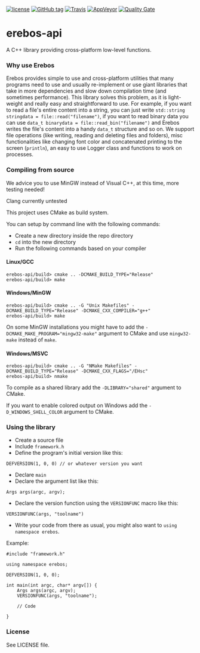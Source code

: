 [![license](https://img.shields.io/github/license/mashape/apistatus.svg)](https://github.com/erebos-project/erebos-api/blob/master/LICENSE)
[![GitHub tag](https://img.shields.io/github/tag/erebos-project/erebos-api.svg)](https://github.com/erebos-project/erebos-api/tags)
[![Travis](https://img.shields.io/travis/erebos-project/erebos-api.svg)](https://travis-ci.org/erebos-project/erebos-api)
[![AppVeyor](https://img.shields.io/appveyor/ci/erebos/erebos-api.svg)](https://ci.appveyor.com/project/erebos/erebos-api)
[![Quality Gate](https://sonarcloud.io/api/badges/gate?key=erebos-framework%3Amaster)](https://sonarcloud.io/dashboard/index/erebos-framework%3Amaster)

# erebos-api
A C++ library providing cross-platform low-level functions.

### Why use Erebos
Erebos provides simple to use and cross-platform utilities that many programs need to use and usually re-implement or use giant libraries that take in more dependencies and slow down compilation time (and sometimes performance).
This library solves this problem, as it is light-weight and really easy and straightforward to use.
For example, if you want to read a file's entire content into a string, you can just write `std::string stringdata = file::read("filename")`, if you want to read binary data you can use `data_t binarydata = file::read_bin("filename")` and Erebos writes the file's content into a handy `data_t` structure and so on.
We support file operations (like writing, reading and deleting files and folders), misc functionalities like changing font color and
concatenated printing to the screen (`println`), an easy to use Logger class and functions to work on processes.

### Compiling from source

We advice you to use MinGW instead of Visual C++, at this time, more testing needed!

Clang currently untested

This project uses CMake as build system.

You can setup by command line with the following commands:

* Create a new directory inside the repo directory
* `cd` into the new directory
* Run the following commands based on your compiler

#### Linux/GCC

~~~
erebos-api/build> cmake .. -DCMAKE_BUILD_TYPE="Release"
erebos-api/build> make
~~~

#### Windows/MinGW

~~~
erebos-api/build> cmake .. -G "Unix Makefiles" -DCMAKE_BUILD_TYPE="Release" -DCMAKE_CXX_COMPILER="g++"
erebos-api/build> make
~~~

On some MinGW installations you might have to add the `-DCMAKE_MAKE_PROGRAM="mingw32-make"` argument to CMake and use `mingw32-make` instead of `make`.


#### Windows/MSVC
~~~
erebos-api/build> cmake .. -G "NMake Makefiles" -DCMAKE_BUILD_TYPE="Release" -DCMAKE_CXX_FLAGS="/EHsc"
erebos-api/build> nmake
~~~


To compile as a shared library add the `-DLIBRARY="shared"` argument to CMake.

If you want to enable colored output on Windows add the `-D_WINDOWS_SHELL_COLOR` argument to CMake.


### Using the library
* Create a source file
* Include `framework.h`
* Define the program's initial version like this:
```
DEFVERSION(1, 0, 0) // or whatever version you want
```
* Declare `main`
* Declare the argument list like this:
```
Args args(argc, argv);
```
* Declare the version function using the `VERSIONFUNC` macro like this:
```
VERSIONFUNC(args, "toolname")
```
* Write your code from there as usual, you might also want to `using namespace erebos`.

Example:
```
#include "framework.h"

using namespace erebos;

DEFVERSION(1, 0, 0);

int main(int argc, char* argv[]) {
	Args args(argc, argv);
	VERSIONFUNC(args, "toolname");

	// Code

}

```

### License
See LICENSE file.
